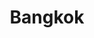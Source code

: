 ---
title: "Bangkok"
hashtag: bangkok
layout: hashtag
subdivision-of:
  - Thailand
tags:
  - City
  - Thailand
---